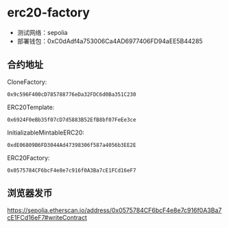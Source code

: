 # erc20-factory
- 测试网络：sepolia
- 部署钱包：0xC0dAdf4a753006Ca4AD6977406FD94aEE5B44285

## 合约地址
CloneFactory:
```
0x9c596F400cD785788776eDa32FDC6d0Ba351C230
```

ERC20Template:
```
0x6924F0eBb35f07cD7d5883B52EfB8bf07FeEe3ce
```

InitializableMintableERC20:
```
0xdE06809B6FD3044Ad47398306f587a4056b3EE2E
```

ERC20Factory:
```
0x0575784CF6bcF4e8e7c916f0A3Ba7cE1FCd16eF7
```

## 浏览器发币
<https://sepolia.etherscan.io/address/0x0575784CF6bcF4e8e7c916f0A3Ba7cE1FCd16eF7#writeContract>
